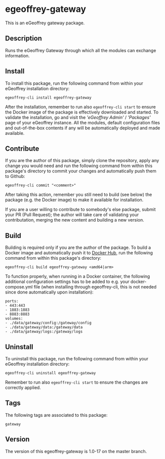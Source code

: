 # egeoffrey-gateway

This is an eGeoffrey gateway package.

## Description

Runs the eGeoffrey Gateway through which all the modules can exchange information.

## Install

To install this package, run the following command from within your eGeoffrey installation directory:
```
egeoffrey-cli install egeoffrey-gateway
```
After the installation, remember to run also `egeoffrey-cli start` to ensure the Docker image of the package is effectively downloaded and started.
To validate the installation, go and visit the *'eGeoffrey Admin'* / *'Packages'* page of your eGeoffrey instance. All the modules, default configuration files and out-of-the-box contents if any will be automatically deployed and made available.
## Contribute

If you are the author of this package, simply clone the repository, apply any change you would need and run the following command from within this package's directory to commit your changes and automatically push them to Github:
```
egeoffrey-cli commit "<comment>"
```
After taking this action, remember you still need to build (see below) the package (e.g. the Docker image) to make it available for installation.

If you are a user willing to contribute to somebody's else package, submit your PR (Pull Request); the author will take care of validating your contributation, merging the new content and building a new version.

## Build

Building is required only if you are the author of the package. To build a Docker image and automatically push it to [Docker Hub](https://hub.docker.com/r/egeoffrey/egeoffrey-gateway), run the following command from within this package's directory:
```
egeoffrey-cli build egeoffrey-gateway <amd64|arm>
```
To function properly, when running in a Docker container, the following additional configuration settings has to be added to e.g. your docker-compose.yml file (when installing through egeoffrey-cli, this is not needed since done automatically upon installation):
```
ports:
- 443:443
- 1883:1883
- 8883:8883
volumes:
- ./data/gateway/config:/gateway/config
- ./data/gateway/data:/gateway/data
- ./data/gateway/logs:/gateway/logs
```

## Uninstall

To uninstall this package, run the following command from within your eGeoffrey installation directory:
```
egeoffrey-cli uninstall egeoffrey-gateway
```
Remember to run also `egeoffrey-cli start` to ensure the changes are correctly applied.
## Tags

The following tags are associated to this package:
```
gateway
```

## Version

The version of this egeoffrey-gateway is 1.0-17 on the master branch.
